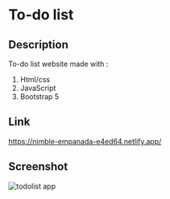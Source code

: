 # To-do list

## Description
To-do list website made with :
1. Html/css
2. JavaScript
3. Bootstrap 5

## Link
https://nimble-empanada-e4ed64.netlify.app/

## Screenshot
![todolist app](https://user-images.githubusercontent.com/86771559/194447042-dfd675f5-6c42-4891-8391-241ff9a10132.PNG)

